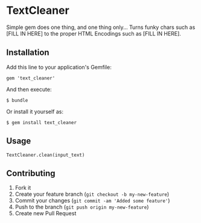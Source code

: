 # TextCleaner

Simple gem does one thing, and one thing only... Turns funky chars such as [FILL IN HERE] to the proper HTML Encodings such as [FILL IN HERE].

## Installation

Add this line to your application's Gemfile:

    gem 'text_cleaner'

And then execute:

    $ bundle

Or install it yourself as:

    $ gem install text_cleaner

## Usage

	TextCleaner.clean(input_text)

## Contributing

1. Fork it
2. Create your feature branch (`git checkout -b my-new-feature`)
3. Commit your changes (`git commit -am 'Added some feature'`)
4. Push to the branch (`git push origin my-new-feature`)
5. Create new Pull Request
